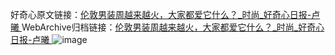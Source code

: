 好奇心原文链接：[伦敦男装周越来越火，大家都爱它什么？_时尚_好奇心日报-卢曦 ](https://www.qdaily.com/articles/10971.html)
WebArchive归档链接：[伦敦男装周越来越火，大家都爱它什么？_时尚_好奇心日报-卢曦 ](http://web.archive.org/web/20190623163430/https://www.qdaily.com/articles/10971.html)
![image](http://ww3.sinaimg.cn/large/007d5XDply1g3wcjcyppkj30u05ai1ky)